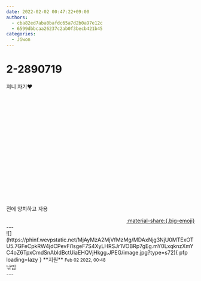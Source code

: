 ```yaml
---
date: 2022-02-02 00:47:22+09:00
authors:
  - cba82ed7aba0bafdc65a7d2b0a97e12c
  - 6599dbbcaa26237c2ab0f3becb421b45
categories:
  - Jiwon
---
```


# 2-2890719

<div class="post-container" markdown="1">
<div class="content-container md-sidebar__scrollwrap" markdown="1">

져니 자기❤️<br><br><br><br><br><br><br><br><br><br><br><br><br><br><br><br><br><br><br>전에 양치하고 자용

</div>
</div>

<div style="text-align: right;" markdown="1">
<a href="https://weverse.io/fromis9/fanpost/2-2890719" style="text-align: right;">:material-share:{.big-emoji}</a>
</div>
---

<div class="comments-container md-sidebar__scrollwrap" markdown="1">
<div class="comment" markdown="1">
<div class='id-container' markdown="1">
![](https://phinf.wevpstatic.net/MjAyMzA2MjVfMzMg/MDAxNjg3NjU0MTExOTU5.7GFeCpkRW4jdCPevFi1sgeF7S4XyLHRSJr1VOBRp7gEg.mY0LxqknzXmYC4oZ6TpxCmdSnAbldBctUiaEHQVjHkgg.JPEG/image.jpg?type=s72){ pfp loading=lazy }
**<span class="artist">지원</span>** <small>Feb 02 2022, 00:48</small><br>
</div>
<div class='comment-body' markdown="1">
낚임
</div>
</div>
</div>
---
